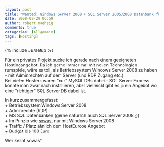 ```yaml
---
layout: post
title: "Wanted: Windows Server 2008 + SQL Server 2005/2008 Datenbank für Hosting"
date: 2008-08-29 06:59
author: robert.muehsig
comments: true
categories: [Allgemein]
tags: [Hosting]
---
```

{% include JB/setup %}
<p>Für ein privates Projekt suche ich gerade nach einem geeigneten Hostingangebot. Da ich gerne immer mal mit neuen Technologien rumspiele, wäre es toll, als Betriebssystem Windows Server 2008 zu haben - mit Adminrechten auf dem Server (und RDP Zugang etc.)<br>Bei vielen Hostern waren "nur" MySQL DBs dabei - SQL Server Express könnte man zwar nach installieren, aber vielleicht gibt es ja ein Angebot wo eine "richtiger" SQL Server DB dabei ist.</p> <p>In kurz zusammengefasst:<br>+ Betriebssystem Windows Server 2008<br>+ Adminrechte (RDP)<br>+ MS SQL Datenbanken (gerne natürlich auch SQL Server 2008 ;))<br>+ Im Prinzip wie <a href="http://www.hosteurope.de/produkt/Virtual-Server-Windows-MAX" target="_blank">sowas</a>, nur mit Windows Server 2008<br>+ Traffic / Platz ähnlich dem HostEurope Angebot<br>+ Budget bis 100 Euro</p> <p>Wer kennt sowas?</p>

